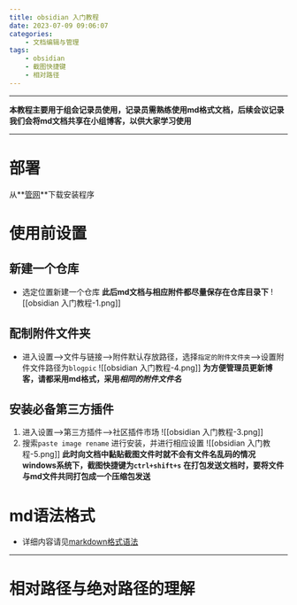 ```yaml
---
title: obsidian 入门教程
date: 2023-07-09 09:06:07
categories:
	- 文档编辑与管理
tags: 
	- obsidian
	- 截图快捷键
	- 相对路径
---
```

-----

**本教程主要用于组会记录员使用，记录员需熟练使用md格式文档，后续会议记录我们会将md文档共享在小组博客，以供大家学习使用**

-----------

# 部署
从**[管网](https://obsidian.md/)**下载安装程序
# 使用前设置
## 新建一个仓库
- 选定位置新建一个仓库
**此后md文档与相应附件都尽量保存在仓库目录下**
![[obsidian 入门教程-1.png]]
## 配制附件文件夹
- 进入设置-->文件与链接-->附件默认存放路径，选择`指定的附件文件夹`-->设置附件文件路径为`blogpic`
![[obsidian 入门教程-4.png]]
**为方便管理员更新博客，请都采用md格式，采用*****相同的附件文件名***
## 安装必备第三方插件
1. 进入设置-->第三方插件-->社区插件市场
![[obsidian 入门教程-3.png]]
2. 搜索`paste image rename` 进行安装，并进行相应设置
![[obsidian 入门教程-5.png]]
**此时向文档中黏贴截图文件时就不会有文件名乱码的情况**
**windows系统下，截图快捷键为`ctrl+shift+s`**
**在打包发送文档时，要将文件与md文件共同打包成一个压缩包发送**

# md语法格式
- 详细内容请见[markdown格式语法](https://hotsaber.github.io/2023/07/06/md%E8%AF%AD%E6%B3%95/)
----
# 相对路径与绝对路径的理解

